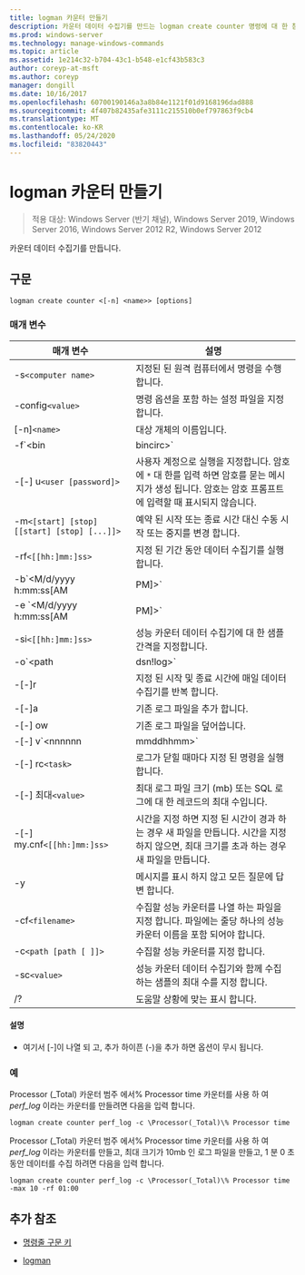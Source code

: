 ```yaml
---
title: logman 카운터 만들기
description: 카운터 데이터 수집기를 만드는 logman create counter 명령에 대 한 참조 항목입니다.
ms.prod: windows-server
ms.technology: manage-windows-commands
ms.topic: article
ms.assetid: 1e214c32-b704-43c1-b548-e1cf43b583c3
author: coreyp-at-msft
ms.author: coreyp
manager: dongill
ms.date: 10/16/2017
ms.openlocfilehash: 60700190146a3a8b84e1121f01d9168196dad888
ms.sourcegitcommit: 4f407b82435afe3111c215510b0ef797863f9cb4
ms.translationtype: MT
ms.contentlocale: ko-KR
ms.lasthandoff: 05/24/2020
ms.locfileid: "83820443"
---
```

# <a name="logman-create-counter"></a>logman 카운터 만들기

> 적용 대상: Windows Server (반기 채널), Windows Server 2019, Windows Server 2016, Windows Server 2012 R2, Windows Server 2012

카운터 데이터 수집기를 만듭니다.

## <a name="syntax"></a>구문

```
logman create counter <[-n] <name>> [options]
```

### <a name="parameters"></a>매개 변수

| 매개 변수 | 설명 |
| --------- | ----------- |
| -s`<computer name>` | 지정된 된 원격 컴퓨터에서 명령을 수행 합니다. |
| -config`<value>` | 명령 옵션을 포함 하는 설정 파일을 지정 합니다. |
| [-n]`<name>` | 대상 개체의 이름입니다. |
| -f`<bin|bincirc>` | 데이터 수집기에 대 한 로그 형식을 지정합니다. |
| -[-] u`<user [password]>` | 사용자 계정으로 실행을 지정합니다. 암호에 `*` 대 한를 입력 하면 암호를 묻는 메시지가 생성 됩니다. 암호는 암호 프롬프트에 입력할 때 표시되지 않습니다. |
| -m`<[start] [stop] [[start] [stop] [...]]>` | 예약 된 시작 또는 종료 시간 대신 수동 시작 또는 중지를 변경 합니다. |
| -rf`<[[hh:]mm:]ss>` | 지정 된 기간 동안 데이터 수집기를 실행 합니다. |
| -b`<M/d/yyyy h:mm:ss[AM|PM]>` | 지정 된 시간에 데이터 수집을 시작 합니다. |
| -e `<M/d/yyyy h:mm:ss[AM|PM]>` | 지정 된 시간에 데이터 컬렉션을 종료 합니다. |
| -si`<[[hh:]mm:]ss>` | 성능 카운터 데이터 수집기에 대 한 샘플 간격을 지정합니다. |
| -o`<path|dsn!log>` | SQL 데이터베이스에 출력 로그 파일 또는 DSN 및 로그 설정 이름을 지정 합니다. |
| -[-]r | 지정 된 시작 및 종료 시간에 매일 데이터 수집기를 반복 합니다. |
| -[-]a | 기존 로그 파일을 추가 합니다. |
| -[-] ow | 기존 로그 파일을 덮어씁니다. |
| -[-] v`<nnnnnn|mmddhhmm>` | 로그 파일 이름 끝에 파일 버전 정보를 첨부 합니다. |
| -[-] rc`<task>` | 로그가 닫힐 때마다 지정 된 명령을 실행 합니다. |
| -[-] 최대`<value>` | 최대 로그 파일 크기 (mb) 또는 SQL 로그에 대 한 레코드의 최대 수입니다. |
| -[-] my.cnf`<[[hh:]mm:]ss>` | 시간을 지정 하면 지정 된 시간이 경과 하는 경우 새 파일을 만듭니다. 시간을 지정 하지 않으면, 최대 크기를 초과 하는 경우 새 파일을 만듭니다. |
| -y | 메시지를 표시 하지 않고 모든 질문에 답변 합니다. |
| -cf`<filename>` | 수집할 성능 카운터를 나열 하는 파일을 지정 합니다. 파일에는 줄당 하나의 성능 카운터 이름을 포함 되어야 합니다. |
| -c`<path [path [ ]]>` | 수집할 성능 카운터를 지정 합니다. |
| -sc`<value>` | 성능 카운터 데이터 수집기와 함께 수집 하는 샘플의 최대 수를 지정 합니다. |
| /? | 도움말 상황에 맞는 표시 합니다. |

#### <a name="remarks"></a>설명

- 여기서 [-]이 나열 되 고, 추가 하이픈 (-)을 추가 하면 옵션이 무시 됩니다.

### <a name="examples"></a>예

Processor (_Total) 카운터 범주 에서% Processor time 카운터를 사용 하 여 *perf_log* 이라는 카운터를 만들려면 다음을 입력 합니다.

```
logman create counter perf_log -c \Processor(_Total)\% Processor time
```

Processor (_Total) 카운터 범주 에서% Processor time 카운터를 사용 하 여 *perf_log* 이라는 카운터를 만들고, 최대 크기가 10mb 인 로그 파일을 만들고, 1 분 0 초 동안 데이터를 수집 하려면 다음을 입력 합니다.

```
logman create counter perf_log -c \Processor(_Total)\% Processor time -max 10 -rf 01:00
```

## <a name="additional-references"></a>추가 참조

- [명령줄 구문 키](command-line-syntax-key.md)

- [logman](logman.md)
